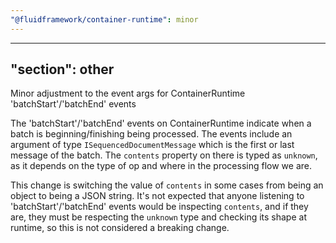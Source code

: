 ```yaml
---
"@fluidframework/container-runtime": minor
---
```

---
"section": other
---

Minor adjustment to the event args for ContainerRuntime 'batchStart'/'batchEnd' events

The 'batchStart'/'batchEnd' events on ContainerRuntime indicate when a batch is beginning/finishing being processed.
The events include an argument of type `ISequencedDocumentMessage` which is the first or last message of the batch.
The `contents` property on there is typed as `unknown`, as it depends on the type of op and where in the processing flow we are.

This change is switching the value of `contents` in some cases from being an object to being a JSON string.
It's not expected that anyone listening to 'batchStart'/'batchEnd' events would be inspecting `contents`,
and if they are, they must be respecting the `unknown` type and checking its shape at runtime, so this is
not considered a breaking change.
